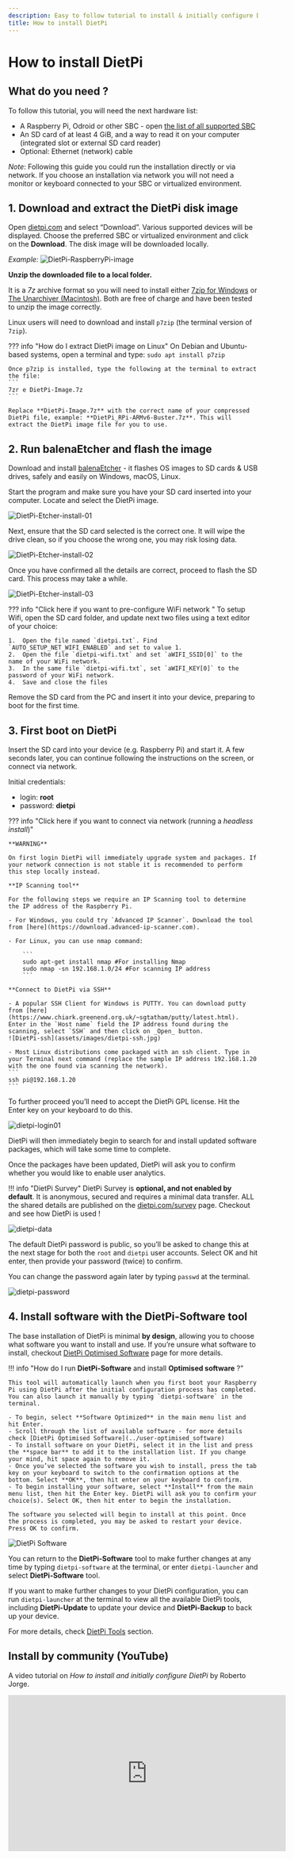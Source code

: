 ```yaml
---
description: Easy to follow tutorial to install & initially configure DietPi 
title: How to install DietPi
---
```


# How to install DietPi

## What do you need ?

To follow this tutorial, you will need the next hardware list:

 - A Raspberry Pi, Odroid or other SBC - open [the list of all supported SBC](../hardware-supported_sbc/)
 - An SD card of at least 4 GiB, and a way to read it on your computer (integrated slot or external SD card reader)
 - Optional: Ethernet (network) cable

_Note_: Following this guide you could run the installation directly or via network. If you choose an installation via network you will not need a monitor or keyboard connected to your SBC or virtualized environment. 

## 1. Download and extract the DietPi disk image

Open [dietpi.com](https://dietpi.com#download) and select “Download”. Various supported devices will be displayed. Choose the preferred SBC or virtualized environment and click on the **Download**. The disk image will be downloaded locally. 

_Example:_
![DietPi-RaspberryPi-image](assets/images/DietPi-RaspberryPi-image.jpg)

**Unzip the downloaded file to a local folder.** 

It is a _7z_ archive format so you will need to install either [7zip for Windows](https://www.7-zip.org/) or [The Unarchiver (Macintosh)](https://wakaba.c3.cx/s/apps/unarchiver.html). Both are free of charge and have been tested to unzip the image correctly.

Linux users will need to download and install `p7zip` (the terminal version of `7zip`).

??? info "How do I extract DietPi image on Linux" 
	On Debian and Ubuntu-based systems, open a terminal and type:
	```
	sudo apt install p7zip
	```
	
	Once p7zip is installed, type the following at the terminal to extract the file:
	```
	7zr e DietPi-Image.7z 
	```	
	
	Replace **DietPi-Image.7z** with the correct name of your compressed DietPi file, example: **DietPi_RPi-ARMv6-Buster.7z**. This will extract the DietPi image file for you to use.

## 2. Run balenaEtcher and flash the image 

Download and install [balenaEtcher](https://etcher.io/) - it flashes OS images to SD cards & USB drives, safely and easily on Windows, macOS, Linux.

Start the program and make sure you have your SD card inserted into your computer. Locate and select the DietPi image.

![DietPi-Etcher-install-01](assets/images/DietPi-Etcher-install-01.jpg)

Next, ensure that the SD card selected is the correct one. It will wipe the drive clean, so if you choose the wrong one, you may risk losing data.

![DietPi-Etcher-install-02](assets/images/DietPi-Etcher-install-02.jpg)

Once you have confirmed all the details are correct, proceed to flash the SD card. This process may take a while.

![DietPi-Etcher-install-03](assets/images/DietPi-Etcher-install-03.jpg)

??? info "Click here if you want to pre-configure WiFi network " 
	To setup Wifi, open the SD card folder, and update next two files using a text editor of your choice:

	1.  Open the file named `dietpi.txt`. Find `AUTO_SETUP_NET_WIFI_ENABLED` and set to value 1.
	2.  Open the file `dietpi-wifi.txt` and set `aWIFI_SSID[0]` to the name of your WiFi network. 
    3.  In the same file `dietpi-wifi.txt`, set `aWIFI_KEY[0]` to the password of your WiFi network.
    4.  Save and close the files

Remove the SD card from the PC and insert it into your device, preparing to boot for the first time. 

## 3. First boot on DietPi

Insert the SD card into your device (e.g. Raspberry Pi) and start it. A few seconds later, you can continue following the instructions on the screen, or connect via network.

Initial credentials:

- login: **root**
- password: **dietpi**

??? info "Click here if you want to connect via network (running a _headless install_)" 

    **WARNING**

    On first login DietPi will immediately upgrade system and packages. If your network connection is not stable it is recommended to perform this step locally instead.

    **IP Scanning tool**

    For the following steps we require an IP Scanning tool to determine the IP address of the Raspberry Pi. 
    
	- For Windows, you could try `Advanced IP Scanner`. Download the tool from [here](https://download.advanced-ip-scanner.com).
	
	- For Linux, you can use nmap command:

		```
		sudo apt-get install nmap #For installing Nmap
		sudo nmap -sn 192.168.1.0/24 #For scanning IP address
		```

	**Connect to DietPi via SSH**
	
	- A popular SSH Client for Windows is PUTTY. You can download putty from [here](https://www.chiark.greenend.org.uk/~sgtatham/putty/latest.html). Enter in the `Host name` field the IP address found during the scanning, select `SSH` and then click on _Open_ button.
	![DietPi-ssh](assets/images/dietpi-ssh.jpg)

	- Most Linux distributions come packaged with an ssh client. Type in your Terminal next command (replace the sample IP address 192.168.1.20 with the one found via scanning the network).
	```
	ssh pi@192.168.1.20
	```

To further proceed you’ll need to accept the DietPi GPL license. Hit the Enter key on your keyboard to do this. 

![dietpi-login01](assets/images/dietpi-login01.jpg)

DietPi will then immediately begin to search for and install updated software packages, which will take some time to complete. 

Once the packages have been updated, DietPi will ask you to confirm whether you would like to enable user analytics. 

!!! info "DietPi Survey"
	DietPi Survey is **optional, and not enabled by default**. It is anonymous, secured and requires a minimal data transfer. ALL the shared details are published on the [dietpi.com/survey](https://dietpi.com/survey/) page. Checkout and see how DietPi is used ! 

![dietpi-data](assets/images/dietpi-data-policy.jpg)

The default DietPi password is public, so you’ll be asked to change this at the next stage for both the `root` and `dietpi` user accounts. Select OK and hit enter, then provide your password (twice) to confirm. 

You can change the password again later by typing `passwd` at the terminal.

![dietpi-password](assets/images/dietpi-password-01.jpg)

## 4. Install software with the DietPi-Software tool

The base installation of DietPi is minimal **by design**, allowing you to choose what software you want to install and use. If you’re unsure what software to install, checkout [DietPi Optimised Software](../user-optimised-software) page for more details.

!!! info "How do I run **DietPi-Software** and install **Optimised software** ?" 

	This tool will automatically launch when you first boot your Raspberry Pi using DietPi after the initial configuration process has completed. You can also launch it manually by typing `dietpi-software` in the terminal.

	- To begin, select **Software Optimized** in the main menu list and hit Enter.    
	- Scroll through the list of available software - for more details check [DietPi Optimised Software](../user-optimised_software)
	- To install software on your DietPi, select it in the list and press the **space bar** to add it to the installation list. If you change your mind, hit space again to remove it.
	- Once you’ve selected the software you wish to install, press the tab key on your keyboard to switch to the confirmation options at the bottom. Select **OK**, then hit enter on your keyboard to confirm.
	- To begin installing your software, select **Install** from the main menu list, then hit the Enter key. DietPi will ask you to confirm your choice(s). Select OK, then hit enter to begin the installation.

	The software you selected will begin to install at this point. Once the process is completed, you may be asked to restart your device. Press OK to confirm. 
	
![DietPi Software](assets/images/dietpi-software.jpg)

You can return to the **DietPi-Software** tool to make further changes at any time by typing `dietpi-software` at the terminal, or enter `dietpi-launcher` and select **DietPi-Software** tool.

If you want to make further changes to your DietPi configuration, you can run `dietpi-launcher` at the terminal to view all the available DietPi tools, including **DietPi-Update** to update your device and **DietPi-Backup** to back up your device. 

For more details, check [DietPi Tools](../user-guide_tools) section.

## Install by community (YouTube)
A video tutorial on _How to install and initially configure DietPi_ by Roberto Jorge. 

<iframe width="560" height="315" src="https://www.youtube-nocookie.com/embed/Me0PfuNLl-Q?rel=0" frameborder="0" allow="accelerometer; autoplay; encrypted-media; gyroscope" allowfullscreen></iframe>
